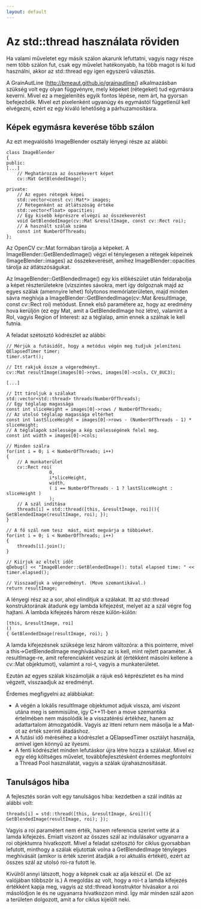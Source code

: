 ```yaml
---
layout: default
---
```


# Az std::thread használata röviden

Ha valami műveletet egy másik szálon akarunk lefuttatni, vagyis nagy része nem több szálon fut, csak egy művelet hatékonyabb, ha több magot is ki tud használni, akkor az std::thread egy igen egyszerű választás.

A GrainAutLine (http://bmeaut.github.io/grainautline/) alkalmazásban szükség volt egy olyan függvényre, mely képeket (rétegeket) tud egymásra keverni. Mivel ez a megjelenítés egyik fontos lépése, nem árt, ha gyorsan befejeződik. Mivel ezt pixelenként ugyanúgy és egymástól függetlenül kell elvégezni, ezért ez egy kiváló lehetőség a párhuzamosításra.

## Képek egymásra keverése több szálon

Az ezt megvalósító ImageBlender osztály lényegi része az alábbi:

    class ImageBlender
    {
    public:
    [...]
        // Meghatározza az összekevert képet
        cv::Mat GetBlendedImage();

    private:
        // Az egyes rétegek képei
        std::vector<const cv::Mat*> images;
        // Rétegenként az átlátszóság értéke
        std::vector<float> opacities;
        // Egy kisebb képrészre elvégzi az összekeverést
        void GetBlendedImage(cv::Mat &resultImage, const cv::Rect roi);
        // A használt szálak száma
        const int NumberOfThreads;
    };

Az OpenCV cv::Mat formában tárolja a képeket. A ImageBlender::GetBlendedImage() végzi el ténylegesen a rétegek képeinek (ImageBlender::images) az összekeverését, amihez ImageBlender::opacities tárolja az átlátszóságukat.

Az ImageBlender::GetBlendedImage() egy kis előkészület után feldarabolja a képet részterületekre (vízszintes sávokra, mert így dolgoznak majd az egyes szálak (amennyire lehet) folytonos memóriaterületen, majd minden sávra meghívja a ImageBlender::GetBlendedImage(cv::Mat &resultImage, const cv::Rect roi) metódust. Ennek első paramétere az, hogy az eredmény hova kerüljön (ez egy Mat, amit a GetBlendedImage hoz létre), valamint a RoI, vagyis Region of Interest: az a téglalap, amin ennek a szálnak le kell futnia.

A feladat szétosztó kódrészlet az alábbi:

	// Mérjük a futásidőt, hogy a metódus végén meg tudjuk jeleníteni
    QElapsedTimer timer;
    timer.start();

	// Itt rakjuk össze a végeredményt.
    cv::Mat resultImage(images[0]->rows, images[0]->cols, CV_8UC3);

	[...]

	// Itt tároljuk a szálakat
    std::vector<std::thread> threads(NumberOfThreads);
	// Egy téglalap magassága
    const int sliceHeight = images[0]->rows / NumberOfThreads;
	// Az utolsó téglalap magassága eltérhet
    const int lastSliceHeight = images[0]->rows - (NumberOfThreads - 1) * sliceHeight;
	// A téglalapok szélessége a kép szélességének felel meg.
    const int width = images[0]->cols;

	// Minden szálra
    for(int i = 0; i < NumberOfThreads; i++)
    {
		// A munkaterület
        cv::Rect roi(
                    0,
                    i*sliceHeight,
                    width,
                    ( i == NumberOfThreads - 1 ? lastSliceHeight : sliceHeight )
                    );
		// A szál indítása        
		threads[i] = std::thread([this, &resultImage, roi](){ GetBlendedImage(resultImage, roi); });
    }

	// A fő szál nem tesz  mást, mint megvárja a többieket.
    for(int i = 0; i < NumberOfThreads; i++)
    {
        threads[i].join();
    }

	// Kiírjuk az eltelt időt
    qDebug() << "ImageBlender::GetBlendedImage(): total elapsed time: " << timer.elapsed();

	// Visszaadjuk a végeredményt. (Move szemantikával.)
    return resultImage;
 
A lényegi rész az a sor, ahol elindítjuk a szálakat. Itt az std::thread konstruktorának átadunk egy lambda kifejezést, melyet az a szál végre fog hajtani. A lambda kifejezés három része külön-külön:

	[this, &resultImage, roi]
	()
	{ GetBlendedImage(resultImage, roi); }

A lamda kifejezésnek szüksége lesz három változóra: a this pointerre, mivel a this->GetBlendedImage meghívásához az is kell, mint rejtett paraméter. A resultImage-re, amit referenciaként veszünk át (értékként másolni kellene a cv::Mat objektumot), valamint a roi-t, vagyis a munkaterületet.

Ezután az egyes szálak kiszámolják a rájuk eső képrészletet és ha mind végzett, visszaadjuk az eredményt.

Érdemes megfigyelni az alábbiakat:

  * A végén a lokális resultImage objektumot adjuk vissza, ami viszont utána meg is semmisülne, így C++11-ben a move szemantika értelmében nem másolódik le a visszatérési értékhez, hanem az adattartalom átmozgatódik. Vagyis az itteni return nem másolja le a Mat-ot az érték szerinti átadáshoz.
  * A futási idő méréséhez a kódrészlet a QElapsedTimer osztályt használja, amivel igen könnyű az ilyesmi.
  * A fenti kódrészlet minden lefutáskor újra létre hozza a szálakat. Mivel ez egy elég költséges művelet, továbbfejlesztésként érdemes megfontolni a Thread Pool használatát, vagyis a szálak újrahasznosítását.

## Tanulságos hiba

A fejlesztés során volt egy tanulságos hiba: kezdetben a szál indítás az alábbi volt:

	threads[i] = std::thread([this, &resultImage, &roi](){ GetBlendedImage(resultImage, roi); });

Vagyis a roi paramétert nem érték, hanem referencia szerint vette át a lamda kifejezés. Emiatt viszont az összes szál az indulásakor ugyanarra a roi objektumra hivatkozott. Mivel a feladat szétosztó for ciklus gyorsabban lefutott, minthogy a szálak eljutottak volna a GetBlendedImage tényleges meghívásáit (amikor is érték szerint átadják a roi aktuális értékét), ezért az összes szál az utolsó roi-ra futott le.

Kívülről annyi látszott, hogy a képnek csak az alja készül el. (De az valójában többször is.) A megoldás az volt, hogy a roi-t a lamda kifejezés értékként kapja meg, vagyis az std::thread konstruktor hívásakor a roi másolódjon le és ne ugyanarra hivatkozzon mind. Így már minden szál azon a területen dolgozott, amit a for ciklus kijelölt neki.

